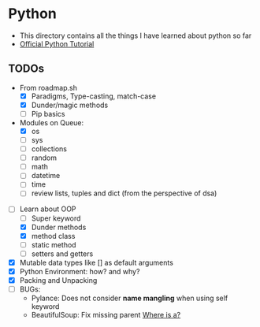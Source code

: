 # Python

- This directory contains all the things I have learned about python so far
- [Official Python Tutorial](https://docs.python.org/3/tutorial/index.html)

## TODOs

- From roadmap.sh
  - [x] Paradigms, Type-casting, match-case
  - [x] Dunder/magic methods
  - [ ] Pip basics
- Modules on Queue:
  - [x] os
  - [ ] sys
  - [ ] collections
  - [ ] random
  - [ ] math
  - [ ] datetime
  - [ ] time
  - [ ] review lists, tuples and dict (from the perspective of dsa)
- [ ] Learn about OOP
  - [ ] Super keyword
  - [x] Dunder methods
  - [x] method class
  - [ ] static method
  - [ ] setters and getters
- [x] Mutable data types like [] as default arguments
- [x] Python Environment: how? and why?
- [x] Packing and Unpacking
- [ ] BUGs:
  - Pylance: Does not consider **name mangling** when using self keyword
  - BeautifulSoup: Fix missing parent [Where is a?](https://www.crummy.com/software/BeautifulSoup/bs4/doc/#next-sibling-and-previous-sibling)

